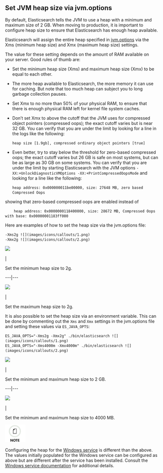 ## Set JVM heap size via jvm.options

By default, Elasticsearch tells the JVM to use a heap with a minimum and maximum size of 2 GB. When moving to production, it is important to configure heap size to ensure that Elasticsearch has enough heap available.

Elasticsearch will assign the entire heap specified in [jvm.options](setting-system-settings.html#jvm-options "Setting JVM options") via the Xms (minimum heap size) and Xmx (maximum heap size) settings.

The value for these setting depends on the amount of RAM available on your server. Good rules of thumb are:

  * Set the minimum heap size (Xms) and maximum heap size (Xmx) to be equal to each other. 
  * The more heap available to Elasticsearch, the more memory it can use for caching. But note that too much heap can subject you to long garbage collection pauses. 
  * Set Xmx to no more than 50% of your physical RAM, to ensure that there is enough physical RAM left for kernel file system caches. 
  * Don’t set Xmx to above the cutoff that the JVM uses for compressed object pointers (compressed oops); the exact cutoff varies but is near 32 GB. You can verify that you are under the limit by looking for a line in the logs like the following: 
    
        heap size [1.9gb], compressed ordinary object pointers [true]

  * Even better, try to stay below the threshold for zero-based compressed oops; the exact cutoff varies but 26 GB is safe on most systems, but can be as large as 30 GB on some systems. You can verify that you are under the limit by starting Elasticsearch with the JVM options `-XX:+UnlockDiagnosticVMOptions -XX:+PrintCompressedOopsMode` and looking for a line like the following: 
    
        heap address: 0x000000011be00000, size: 27648 MB, zero based Compressed Oops

showing that zero-based compressed oops are enabled instead of
    
        heap address: 0x0000000118400000, size: 28672 MB, Compressed Oops with base: 0x00000001183ff000




Here are examples of how to set the heap size via the jvm.options file:
    
    
    -Xms2g ![](images/icons/callouts/1.png)
    -Xmx2g ![](images/icons/callouts/2.png)

![](images/icons/callouts/1.png)

| 

Set the minimum heap size to 2g.   
  
---|---  
  
![](images/icons/callouts/2.png)

| 

Set the maximum heap size to 2g.   
  
It is also possible to set the heap size via an environment variable. This can be done by commenting out the `Xms` and `Xmx` settings in the jvm.options file and setting these values via `ES_JAVA_OPTS`:
    
    
    ES_JAVA_OPTS="-Xms2g -Xmx2g" ./bin/elasticsearch ![](images/icons/callouts/1.png)
    ES_JAVA_OPTS="-Xms4000m -Xmx4000m" ./bin/elasticsearch ![](images/icons/callouts/2.png)

![](images/icons/callouts/1.png)

| 

Set the minimum and maximum heap size to 2 GB.   
  
---|---  
  
![](images/icons/callouts/2.png)

| 

Set the minimum and maximum heap size to 4000 MB.   
  
![Note](images/icons/note.png)

Configuring the heap for the [Windows service](windows.html#windows-service "Installing Elasticsearch as a Service on Windows") is different than the above. The values initially populated for the Windows service can be configured as above but are different after the service has been installed. Consult the [Windows service documentation](windows.html#windows-service "Installing Elasticsearch as a Service on Windows") for additional details.
